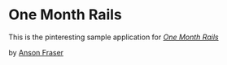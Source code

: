 # One Month Rails

This is the pinteresting sample application for 
[*One Month Rails*](http://onemonthrails.com)

by [Anson Fraser](http://onemonthrails.com)